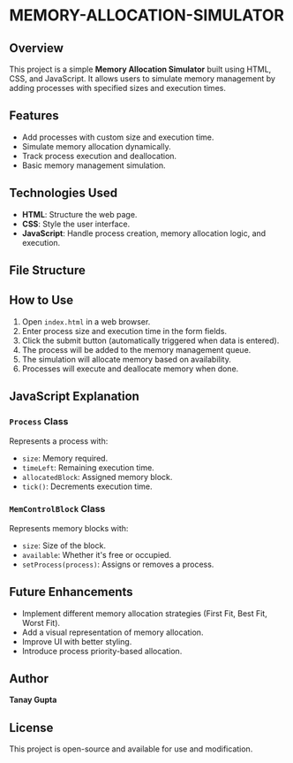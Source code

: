 # MEMORY-ALLOCATION-SIMULATOR


## Overview
This project is a simple **Memory Allocation Simulator** built using HTML, CSS, and JavaScript. It allows users to simulate memory management by adding processes with specified sizes and execution times.

## Features
- Add processes with custom size and execution time.
- Simulate memory allocation dynamically.
- Track process execution and deallocation.
- Basic memory management simulation.

## Technologies Used
- **HTML**: Structure the web page.
- **CSS**: Style the user interface.
- **JavaScript**: Handle process creation, memory allocation logic, and execution.

## File Structure
## How to Use
1. Open `index.html` in a web browser.
2. Enter process size and execution time in the form fields.
3. Click the submit button (automatically triggered when data is entered).
4. The process will be added to the memory management queue.
5. The simulation will allocate memory based on availability.
6. Processes will execute and deallocate memory when done.

## JavaScript Explanation
### `Process` Class
Represents a process with:
- `size`: Memory required.
- `timeLeft`: Remaining execution time.
- `allocatedBlock`: Assigned memory block.
- `tick()`: Decrements execution time.

### `MemControlBlock` Class
Represents memory blocks with:
- `size`: Size of the block.
- `available`: Whether it's free or occupied.
- `setProcess(process)`: Assigns or removes a process.

## Future Enhancements
- Implement different memory allocation strategies (First Fit, Best Fit, Worst Fit).
- Add a visual representation of memory allocation.
- Improve UI with better styling.
- Introduce process priority-based allocation.

## Author
**Tanay Gupta**

## License
This project is open-source and available for use and modification.
